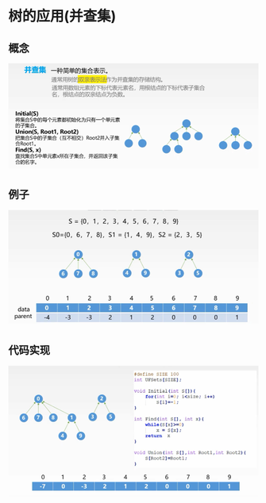 # 树的应用(并查集)

## 概念

![并查集](assets/并查集.png)



## 例子

![并查集案例](assets/并查集案例.png)



## 代码实现

![并查集代码](assets/并查集代码.png)